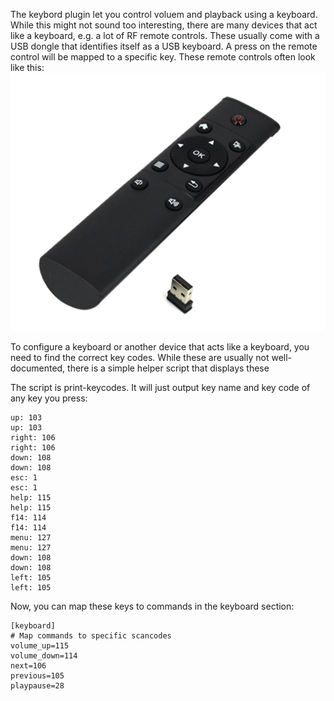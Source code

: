 The keybord plugin let you control voluem and playback using a keyboard. While this might not sound too interesting, 
there are many devices that act like a keyboard, e.g. a lot of RF remote controls.
These usually come with a USB dongle that identifies itself as a USB keyboard. A press on the remote control will be
mapped to a specific key.
These remote controls often look like this:
![remote](img/rfremote.png)

To configure a keyboard or another device that acts like a keyboard, you need to find the correct key codes. While 
these are usually not well-documented, there is a simple helper script that displays these

The script is print-keycodes. It will just output key name and key code of any key you press:

```
up: 103
up: 103
right: 106
right: 106
down: 108
down: 108
esc: 1
esc: 1
help: 115
help: 115
f14: 114
f14: 114
menu: 127
menu: 127
down: 108
down: 108
left: 105
left: 105
```

Now, you can map these keys to commands in the keyboard section:

```
[keyboard]
# Map commands to specific scancodes
volume_up=115
volume_down=114
next=106
previous=105
playpause=28
```
